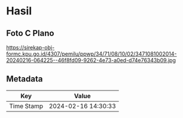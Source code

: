 # Hasil

## Foto C Plano

https://sirekap-obj-formc.kpu.go.id/4307/pemilu/ppwp/34/71/08/10/02/3471081002014-20240216-064225--46f8fd09-9262-4e73-a0ed-d74e76343b09.jpg


## Metadata

| Key        | Value               |
| ---------- | ------------------- |
| Time Stamp | 2024-02-16 14:30:33 |



